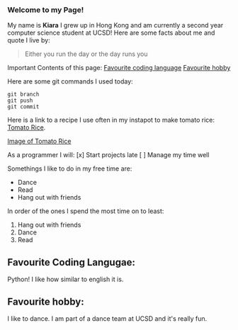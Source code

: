 ### Welcome to my Page! 

My name is __Kiara__ I grew up in Hong Kong and am currently a second year computer science student at UCSD! Here are some facts about me and quote I live by: 

>Either you run the day or the day runs you

Important Contents of this page:
[Favourite coding language](#favourite-coding-language)
[Favourite hobby](#favourite-hobby)

Here are some git commands I used today: 

```
git branch
git push
git commit
```

Here is a link to a recipe I use often in my instapot to make tomato rice: [Tomato Rice](https://www.indianhealthyrecipes.com/tomato-rice-recipe/).

[Image of Tomato Rice](/Tomato-Rice-bowl.jpg)

As a programmer I will: 
[x] Start projects late
[ ] Manage my time well 

Somethings I like to do in my free time are:
- Dance
- Read
- Hang out with friends

In order of the ones I spend the most time on to least:
1) Hang out with friends
2) Dance
3) Read


## Favourite Coding Langugae: 
Python! I like how similar to english it is.

## Favourite hobby:
I like to dance. I am part of a dance team at UCSD and it's really fun. 


